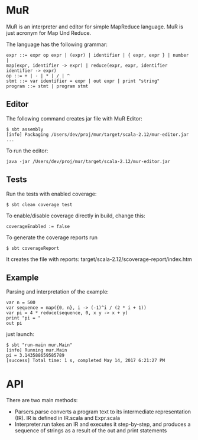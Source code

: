 # MuR
MuR is an interpreter and editor for simple MapReduce language. MuR is just acronym for Map Und Reduce. 

The language has the following grammar:
```
expr ::= expr op expr | (expr) | identifier | { expr, expr } | number |
map(expr, identifier -> expr) | reduce(expr, expr, identifier identifier -> expr)
op ::= + | - | * | / | ^
stmt ::= var identifier = expr | out expr | print "string"
program ::= stmt | program stmt
```
## Editor
The following command creates jar file with MuR Editor:
```
$ sbt assembly
[info] Packaging /Users/dev/proj/mur/target/scala-2.12/mur-editor.jar ...
```
To run the editor:
```
java -jar /Users/dev/proj/mur/target/scala-2.12/mur-editor.jar
```

## Tests
Run the tests with enabled coverage:
```
$ sbt clean coverage test
```
To enable/disable coverage directly in build, change this:
```
coverageEnabled := false
```
To generate the coverage reports run
```
$ sbt coverageReport
```
It creates the file with reports: target/scala-2.12/scoverage-report/index.htm

## Example
Parsing and interpretation of the example:
```
var n = 500
var sequence = map({0, n}, i -> (-1)^i / (2 * i + 1))
var pi = 4 * reduce(sequence, 0, x y -> x + y)
print "pi = "
out pi
```
just launch:
```
$ sbt "run-main mur.Main"
[info] Running mur.Main 
pi = 3.143588659585789
[success] Total time: 1 s, completed May 14, 2017 6:21:27 PM
```

# API
There are two main methods:
- Parsers.parse converts a program text to its intermediate representation (IR). IR is defined in IR.scala and Expr.scala
- Interpreter.run takes an IR and executes it step-by-step, and produces a sequence of strings as a result of the out and print statements  